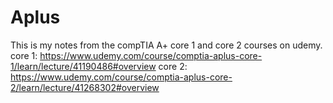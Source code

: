 # Aplus
This is my notes from the compTIA A+ core 1 and core 2 courses on udemy. core 1: https://www.udemy.com/course/comptia-aplus-core-1/learn/lecture/41190486#overview core 2: https://www.udemy.com/course/comptia-aplus-core-2/learn/lecture/41268302#overview
